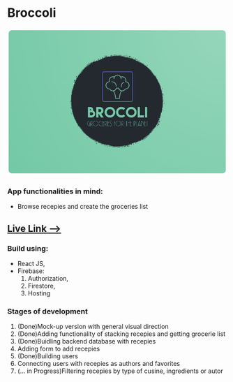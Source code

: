 # Broccoli

<img src="img/logo.png"/>

### App functionalities in mind:

- Browse recepies and create the groceries list

## [Live Link -->](https://broccoli-55235.firebaseapp.com/)


### Build using:
- React JS,
- Firebase:
  1. Authorization,
  1. Firestore,
  1. Hosting
### Stages of development

1. (Done)Mock-up version with general visual direction
1. (Done)Adding functionality of stacking recepies and getting grocerie list
1. (Done)Buidling backend database with recepies
1. Adding form to add recepies
1. (Done)Building users
1. Connecting users with recepies as authors and favorites
1. (... in Progress)Filtering recepies by type of cusine, ingredients or autor

